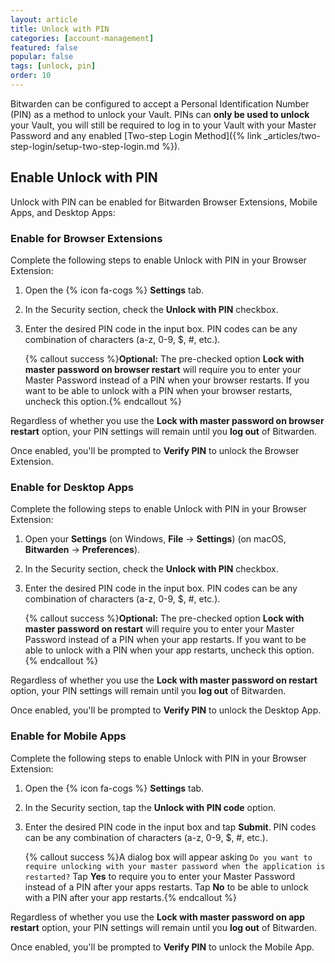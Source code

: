 ```yaml
---
layout: article
title: Unlock with PIN
categories: [account-management]
featured: false
popular: false
tags: [unlock, pin]
order: 10
---
```


Bitwarden can be configured to accept a Personal Identification Number (PIN) as a method to unlock your Vault. PINs can **only be used to unlock** your Vault, you will still be required to log in to your Vault with your Master Password and any enabled [Two-step Login Method]({% link _articles/two-step-login/setup-two-step-login.md %}).

## Enable Unlock with PIN

Unlock with PIN can be enabled for Bitwarden Browser Extensions, Mobile Apps, and Desktop Apps:

### Enable for Browser Extensions

Complete the following steps to enable Unlock with PIN in your Browser Extension:

1. Open the {% icon fa-cogs %} **Settings** tab.
2. In the Security section, check the **Unlock with PIN** checkbox.
3. Enter the desired PIN code in the input box. PIN codes can be any combination of characters (a-z, 0-9, $, #, etc.).

   {% callout success %}**Optional:** The pre-checked option **Lock with master password on browser restart** will require you to enter your Master Password instead of a PIN when your browser restarts. If you want to be able to unlock with a PIN when your browser restarts, uncheck this option.{% endcallout %}

Regardless of whether you use the **Lock with master password on browser restart** option, your PIN settings will remain until you **log out** of Bitwarden.

Once enabled, you'll be prompted to **Verify PIN** to unlock the Browser Extension.

### Enable for Desktop Apps

Complete the following steps to enable Unlock with PIN in your Browser Extension:

1. Open your **Settings** (on Windows, **File** &rarr; **Settings**) (on macOS, **Bitwarden** &rarr; **Preferences**).
2. In the Security section, check the **Unlock with PIN** checkbox.
3. Enter the desired PIN code in the input box. PIN codes can be any combination of characters (a-z, 0-9, $, #, etc.).

   {% callout success %}**Optional:** The pre-checked option **Lock with master password on restart** will require you to enter your Master Password instead of a PIN when your app restarts. If you want to be able to unlock with a PIN when your app restarts, uncheck this option.{% endcallout %}

Regardless of whether you use the **Lock with master password on restart** option, your PIN settings will remain until you **log out** of Bitwarden.

Once enabled, you'll be prompted to **Verify PIN** to unlock the Desktop App.

### Enable for Mobile Apps

Complete the following steps to enable Unlock with PIN in your Browser Extension:

1. Open the {% icon fa-cogs %} **Settings** tab.
2. In the Security section, tap the **Unlock with PIN code** option.
3. Enter the desired PIN code in the input box and tap **Submit**. PIN codes can be any combination of characters (a-z, 0-9, $, #, etc.).

   {% callout success %}A dialog box will appear asking `Do you want to require unlocking with your master password when the application is restarted?` Tap **Yes** to require you to enter your Master Password instead of a PIN after your apps restarts. Tap **No** to be able to unlock with a PIN after your app restarts.{% endcallout %}

Regardless of whether you use the **Lock with master password on app restart** option, your PIN settings will remain until you **log out** of Bitwarden.

Once enabled, you'll be prompted to **Verify PIN** to unlock the Mobile App.
